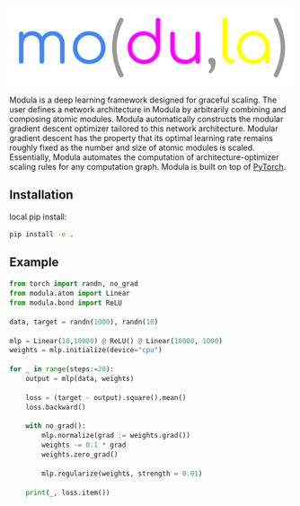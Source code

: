 <picture>
  <source media="(prefers-color-scheme: dark)" srcset="logo/modula.svg">
  <source media="(prefers-color-scheme: light)" srcset="logo/modula_light.svg">
  <img alt="modula logo" src="logo/modula.svg">
</picture>

Modula is a deep learning framework designed for graceful scaling. The user defines a network architecture in Modula by arbitrarily combining and composing atomic modules. Modula automatically constructs the modular gradient descent optimizer tailored to this network architecture. Modular gradient descent has the property that its optimal learning rate remains roughly fixed as the number and size of atomic modules is scaled. Essentially, Modula automates the computation of architecture-optimizer scaling rules for any computation graph. Modula is built on top of [PyTorch](https://pytorch.org/).

## Installation

local pip install:

```bash
pip install -e .
```

## Example

```python
from torch import randn, no_grad
from modula.atom import Linear
from modula.bond import ReLU

data, target = randn(1000), randn(10)

mlp = Linear(10,10000) @ ReLU() @ Linear(10000, 1000)
weights = mlp.initialize(device="cpu")

for _ in range(steps:=20):
    output = mlp(data, weights)

    loss = (target - output).square().mean()
    loss.backward()

    with no_grad():
        mlp.normalize(grad := weights.grad())
        weights -= 0.1 * grad
        weights.zero_grad()
    
        mlp.regularize(weights, strength = 0.01)

    print(_, loss.item())
```
